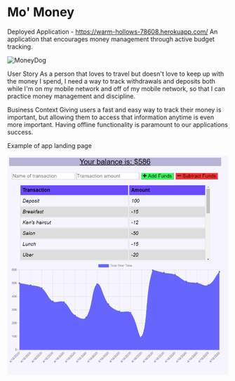 # Mo' Money
Deployed Application - https://warm-hollows-78608.herokuapp.com/
An application that encourages money management through active budget tracking. 

![MoneyDog](https://media.giphy.com/media/12pJ8OxSWwO86Y/giphy.gif)


User Story
As a person that loves to travel but doesn't love to keep up with the money I spend, I need a way to track withdrawals and deposits both while I'm on my mobile network and off of my mobile network, so that I can practice money management and discipline. 


Business Context
Giving users a fast and easy way to track their money is important, but allowing them to access that information anytime is even more important. Having offline functionality is paramount to our applications success.


Example of app landing page


![landing_page](/public/icons/landing.PNG)

